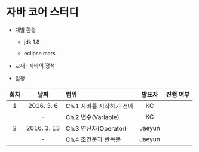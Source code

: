 # 자바 코어 스터디

- 개발 환경

  - jdk 1.8

  - eclipse mars

- 교재 : 자바의 정석

- 일정

 회차 |     날짜    |            범위           | 발표자 | 진행 여부 
:----:|:-----------:|:--------------------------|:------:|:---------:
   1  | 2016. 3. 6  | Ch.1 자바를 시작하기 전에 |   KC   |           
      |      -      | Ch.2 변수(Variable)       |   KC   |           
   2  | 2016. 3. 13 | Ch.3 연산자(Operator)     | Jaeyun |           
      |      -      | Ch.4 조건문과 반복문      | Jaeyun |           


